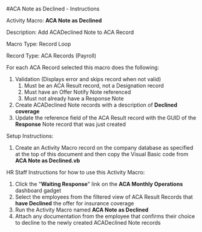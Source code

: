 #ACA Note as Declined - Instructions

Activity Macro:	**ACA Note as Declined**

Description:	Add ACADeclined Note to ACA Record

Macro Type:		Record Loop

Record Type:	ACA Records (Payroll)

For each ACA Record selected this macro does the following:

1. Validation (Displays error and skips record when not valid)
    1. Must be an ACA Result record, not a Designation record
    1. Must have an Offer Notify Note referenced
    1. Must not already have a Response Note
2. Create ACADeclined Note records with a description of **Declined coverage**
3. Update the reference field of the ACA Result record with the GUID of the **Response** Note record that was just created

Setup Instructions:

1. Create an Activity Macro record on the company database as specified at the top of this document and then copy the Visual Basic code from **ACA Note as Declined.vb**

HR Staff Instructions for how to use this Activity Macro:

1. Click the "**Waiting Response**" link on the **ACA Monthly Operations** dashboard gadget
2. Select the employees from the filtered view of ACA Result Records that **have Declined** the offer for insurance coverage
3. Run the Activity Macro named **ACA Note as Declined**
4. Attach any documentation from the employee that confirms their choice to decline to the newly created ACADeclined Note records
